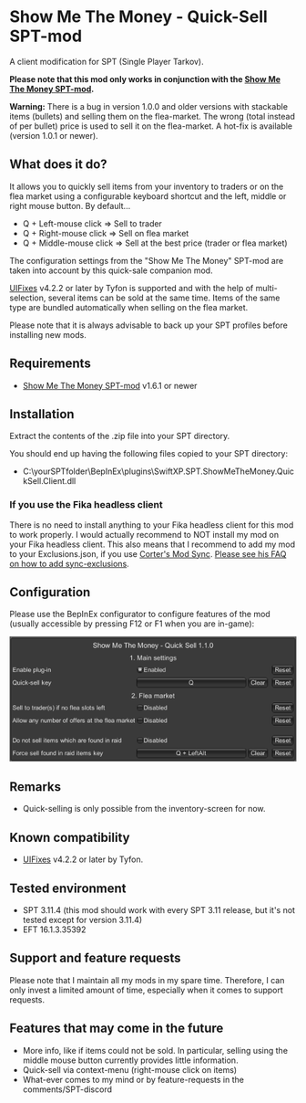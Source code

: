 # Show Me The Money - Quick-Sell SPT-mod

A client modification for SPT (Single Player Tarkov).

**Please note that this mod only works in conjunction with the [Show Me The Money SPT-mod](https://forge.sp-tarkov.com/mod/2299/show-me-the-money).**

**Warning:** There is a bug in version 1.0.0 and older versions with stackable items (bullets) and selling them on the flea-market. The wrong (total instead of per bullet) price is used to sell it on the flea-market. A hot-fix is available (version 1.0.1 or newer).

## What does it do?

It allows you to quickly sell items from your inventory to traders or on the flea market using a configurable keyboard shortcut and the left, middle or right mouse button. By default...

- Q + Left-mouse click => Sell to trader
- Q + Right-mouse click => Sell on flea market
- Q + Middle-mouse click => Sell at the best price (trader or flea market)

The configuration settings from the "Show Me The Money" SPT-mod are taken into account by this quick-sale companion mod.

[UIFixes](https://forge.sp-tarkov.com/mod/1342/ui-fixes) v4.2.2 or later by Tyfon is supported and with the help of multi-selection, several items can be sold at the same time. Items of the same type are bundled automatically when selling on the flea market.

Please note that it is always advisable to back up your SPT profiles before installing new mods.

## Requirements

- [Show Me The Money SPT-mod](https://forge.sp-tarkov.com/mod/2299/show-me-the-money) v1.6.1 or newer

## Installation

Extract the contents of the .zip file into your SPT directory. 

You should end up having the following files copied to your SPT directory:
- C:\yourSPTfolder\BepInEx\plugins\SwiftXP.SPT.ShowMeTheMoney.QuickSell.Client.dll

### If you use the Fika headless client

There is no need to install anything to your Fika headless client for this mod to work properly. I would actually recommend to NOT install my mod on your Fika headless client. This also means that I recommend to add my mod to your Exclusions.json, if you use [Corter's Mod Sync](https://github.com/c-orter/ModSync). [Please see his FAQ on how to add sync-exclusions](https://github.com/c-orter/ModSync/wiki/Configuration#exclusions).

## Configuration

Please use the BepInEx configurator to configure features of the mod (usually accessible by pressing F12 or F1 when you are in-game):

![BepInEx Plugin Configuration](https://raw.githubusercontent.com/swiftxp-hub/spt-show-me-the-money-quick-sell/refs/heads/main/Assets/plugin-configuration.png)

## Remarks

- Quick-selling is only possible from the inventory-screen for now.

## Known compatibility

- [UIFixes](https://forge.sp-tarkov.com/mod/1342/ui-fixes) v4.2.2 or later by Tyfon. 

## Tested environment

- SPT 3.11.4 (this mod should work with every SPT 3.11 release, but it's not tested except for version 3.11.4)
- EFT 16.1.3.35392

## Support and feature requests

Please note that I maintain all my mods in my spare time. Therefore, I can only invest a limited amount of time, especially when it comes to support requests.

## Features that may come in the future

- More info, like if items could not be sold. In particular, selling using the middle mouse button currently provides little information.
- Quick-sell via context-menu (right-mouse click on items)
- What-ever comes to my mind or by feature-requests in the comments/SPT-discord